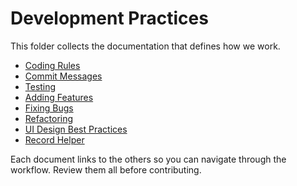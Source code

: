 # Development Practices

This folder collects the documentation that defines how we work.

- [Coding Rules](CODING_RULES.md)
- [Commit Messages](COMMIT_MESSAGE.md)
- [Testing](TESTING.md)
- [Adding Features](FEATURE.md)
- [Fixing Bugs](BUGFIX.md)
- [Refactoring](REFACTORING.md)
- [UI Design Best Practices](UI.md)
- [Record Helper](new-record.js)

Each document links to the others so you can navigate through the workflow. Review them all before contributing.
